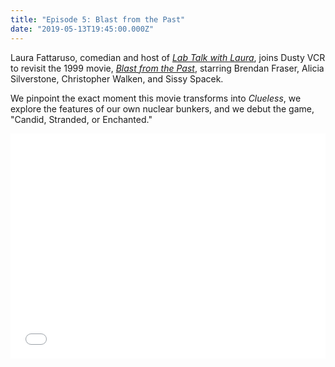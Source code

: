 ```yaml
---
title: "Episode 5: Blast from the Past"
date: "2019-05-13T19:45:00.000Z"
---
```


Laura Fattaruso, comedian and host of [*Lab Talk with Laura*](https://soundcloud.com/labtalkwithlaura), joins Dusty VCR to revisit the 1999 movie, [*Blast from the Past*](https://www.imdb.com/title/tt0124298/), starring Brendan Fraser, Alicia Silverstone, Christopher Walken, and Sissy Spacek.

We pinpoint the exact moment this movie transforms into *Clueless*, we explore the features of our own nuclear bunkers, and we debut the game, "Candid, Stranded, or Enchanted."

<iframe style="border: none" src="//html5-player.libsyn.com/embed/episode/id/9767567/height/360/theme/legacy/thumbnail/yes/direction/backward/" height="360" width="100%" scrolling="no"  allowfullscreen webkitallowfullscreen mozallowfullscreen oallowfullscreen msallowfullscreen></iframe>

